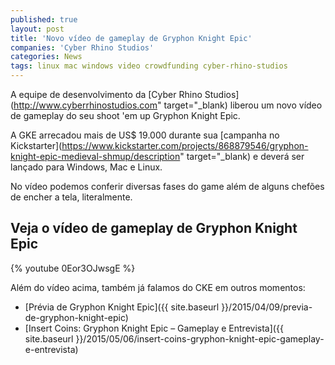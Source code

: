 ```yaml
---
published: true
layout: post
title: 'Novo vídeo de gameplay de Gryphon Knight Epic'
companies: 'Cyber Rhino Studios'
categories: News
tags: linux mac windows video crowdfunding cyber-rhino-studios
---
```

A equipe de desenvolvimento da [Cyber Rhino Studios](http://www.cyberrhinostudios.com" target="_blank) liberou um novo vídeo de gameplay do seu shoot 'em up Gryphon Knight Epic.

A GKE arrecadou mais de US$ 19.000 durante sua [campanha no Kickstarter](https://www.kickstarter.com/projects/868879546/gryphon-knight-epic-medieval-shmup/description" target="_blank) e deverá ser lançado para Windows, Mac e Linux.

No vídeo podemos conferir diversas fases do game além de alguns chefões de encher a tela, literalmente.

## Veja o vídeo de gameplay de Gryphon Knight Epic
{% youtube 0Eor3OJwsgE %}

Além do vídeo acima, também já falamos do CKE em outros momentos:

* [Prévia de Gryphon Knight Epic]({{ site.baseurl }}/2015/04/09/previa-de-gryphon-knight-epic)
* [Insert Coins: Gryphon Knight Epic – Gameplay e Entrevista]({{ site.baseurl }}/2015/05/06/insert-coins-gryphon-knight-epic-gameplay-e-entrevista)